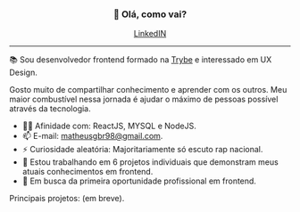 <h3 align="center">👋 Olá, como vai? </h3>
<p align="center">
  <a href="https://www.linkedin.com/in/matheusgb/">LinkedIN</a>
</p>

---
📚 Sou desenvolvedor frontend formado na <a href="https://www.betrybe.com">Trybe</a> e interessado em UX Design. 

Gosto muito de compartilhar conhecimento e aprender com os outros. Meu maior combustível nessa jornada é ajudar o máximo de pessoas possível através da tecnologia.

- 🧑‍💻 Afinidade com: ReactJS, MYSQL e NodeJS.
- 📫 E-mail: matheusgbr98@gmail.com.
- ⚡ Curiosidade aleatória: Majoritariamente só escuto rap nacional.
- 🔭 Estou trabalhando em 6 projetos individuais que demonstram meus atuais conhecimentos em frontend.
- 🚀 Em busca da primeira oportunidade profissional em frontend.

Principais projetos:
(em breve).
